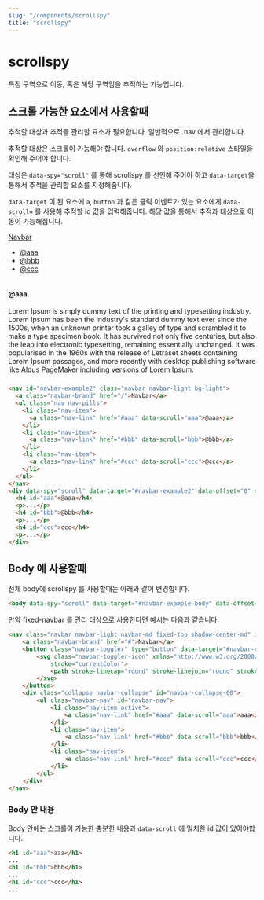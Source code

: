 ```yaml
---
slug: "/components/scrollspy"
title: "scrollspy"
---
```



# scrollspy
특정 구역으로 이동, 혹은 해당 구역임을 추적하는 기능입니다.

## 스크롤 가능한 요소에서 사용할때
추척할 대상과 추적을 관리할 요소가 필요합니다. 일반적으로 .nav 에서 관리합니다.

추적할 대상은 스크롤이 가능해야 합니다. `overflow` 와 `position:relative` 스타일을 확인해 주어야 합니다.

대상은 `data-spy="scroll"` 를 통해 scrollspy 를 선언해 주어야 하고 `data-target`을 통해서 추적을 관리할 요소를 지정해줍니다.

`data-target` 이 된 요소에 `a`, `button` 과 같은 클릭 이벤트가 있는 요소에게 `data-scroll=` 를 사용해 추적할 id 값을 입력해줍니다.
해당 값을 통해서 추적과 대상으로 이동이 가능해집니다.

<div class="card">
<div class="card-body">
<nav id="navbar-example2" class="navbar navbar-light bg-light">
  <a class="navbar-brand" href="/">Navbar</a>
  <ul class="nav nav-pills">
	<li class="nav-item">
	  <a class="nav-link" href="#aaa" data-scroll="aaa">@aaa</a>
	</li>
	<li class="nav-item">
	  <a class="nav-link" href="#bbb" data-scroll="bbb">@bbb</a>
	</li>
	<li class="nav-item">
	  <a class="nav-link" href="#ccc" data-scroll="ccc">@ccc</a>
	</li>
  </ul>
</nav>
<div data-spy="scroll"  data-target="#navbar-example2" data-offset="0" style="position: relative;
height: 200px;
margin-top: .5rem;
overflow: auto;" id="exampleScrollSpy">
  <h4 id="aaa">@aaa</h4>
  <p>Lorem Ipsum is simply dummy text of the printing and typesetting industry. Lorem Ipsum has been the industry's standard dummy text ever since the 1500s, when an unknown printer took a galley of type and scrambled it to make a type specimen book. It has survived not only five centuries, but also the leap into electronic typesetting, remaining essentially unchanged. It was popularised in the 1960s with the release of Letraset sheets containing Lorem Ipsum passages, and more recently with desktop publishing software like Aldus PageMaker including versions of Lorem Ipsum.</p>
  <h4 id="bbb">@bbb</h4>
  <p>Contrary to popular belief, Lorem Ipsum is not simply random text. It has roots in a piece of classical Latin literature from 45 BC, making it over 2000 years old. Richard McClintock, a Latin professor at Hampden-Sydney College in Virginia, looked up one of the more obscure Latin words, consectetur, from a Lorem Ipsum passage, and going through the cites of the word in classical literature, discovered the undoubtable source. Lorem Ipsum comes from sections 1.10.32 and 1.10.33 of "de Finibus Bonorum et Malorum" (The Extremes of Good and Evil) by Cicero, written in 45 BC. This book is a treatise on the theory of ethics, very popular during the Renaissance. The first line of Lorem Ipsum, "Lorem ipsum dolor sit amet..", comes from a line in section 1.10.32.</p>
  <h4 id="ccc">ccc</h4>
  <p>There are many variations of passages of Lorem Ipsum available, but the majority have suffered alteration in some form, by injected humour, or randomised words which don't look even slightly believable. If you are going to use a passage of Lorem Ipsum, you need to be sure there isn't anything embarrassing hidden in the middle of text. All the Lorem Ipsum generators on the Internet tend to repeat predefined chunks as necessary, making this the first true generator on the Internet. It uses a dictionary of over 200 Latin words, combined with a handful of model sentence structures, to generate Lorem Ipsum which looks reasonable. The generated Lorem Ipsum is therefore always free from repetition, injected humour, or non-characteristic words etc.</p>
</div>
</div>

```html
<nav id="navbar-example2" class="navbar navbar-light bg-light">
  <a class="navbar-brand" href="/">Navbar</a>
  <ul class="nav nav-pills">
	<li class="nav-item">
	  <a class="nav-link" href="#aaa" data-scroll="aaa">@aaa</a>
	</li>
	<li class="nav-item">
	  <a class="nav-link" href="#bbb" data-scroll="bbb">@bbb</a>
	</li>
	<li class="nav-item">
	  <a class="nav-link" href="#ccc" data-scroll="ccc">@ccc</a>
	</li>
  </ul>
</nav>
<div data-spy="scroll" data-target="#navbar-example2" data-offset="0" style="position: relative; height: 200px; margin-top: .5rem; overflow: auto;" id="exampleScrollSpy">
  <h4 id="aaa">@aaa</h4>
  <p>...</p>
  <h4 id="bbb">@bbb</h4>
  <p>...</p>
  <h4 id="ccc">ccc</h4>
  <p>...</p>
</div>
```
</div>


## Body 에 사용할때

전체 body에 scrollspy 를 사용할때는 아래와 같이 변경합니다.
```html
<body data-spy="scroll" data-target="#navbar-example-body" data-offset="0" style="position: relative;">
```

만약 fixed-navbar 를 관리 대상으로 사용한다면 예시는 다음과 같습니다.

```html
<nav class="navbar navbar-light navbar-md fixed-top shadow-center-md" id="navbar-example-body">
	<a class="navbar-brand" href="#">Navbar</a>
	<button class="navbar-toggler" type="button" data-target="#navbar-collapse-00" data-toggle="collapse">
		<svg class="navbar-toggler-icon" xmlns="http://www.w3.org/2000/svg" fill="none" viewBox="0 0 24 24"
			stroke="currentColor">
			<path stroke-linecap="round" stroke-linejoin="round" stroke-width="2" d="M4 6h16M4 12h16M4 18h16" />
		</svg>
	</button>
	<div class="collapse navbar-collapse" id="navbar-collapse-00">
		<ul class="navbar-nav" id="navbar-nav">
			<li class="nav-item active">
				<a class="nav-link" href="#aaa" data-scroll="aaa">aaa</a>
			</li>
			<li class="nav-item">
				<a class="nav-link" href="#bbb" data-scroll="bbb">bbb</a>
			</li>
			<li class="nav-item">
				<a class="nav-link" href="#ccc" data-scroll="ccc">ccc</a>
			</li>
		</ul>
	</div>
</nav>
```

### Body 안 내용
Body 안에는 스크롤이 가능한 충분한 내용과 `data-scroll` 에 일치한 id 값이 있어야합니다.
```html
<h1 id="aaa">aaa</h1>
...
<h1 id="bbb">bbb</h1>
...
<h1 id="ccc">ccc</h1>
...
```
